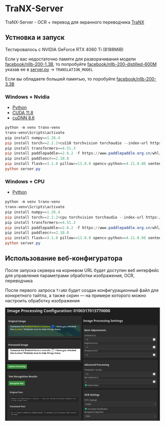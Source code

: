 # TraNX-Server

TraNX-Server - OCR + перевод для экранного переводчика [TraNX](https://github.com/kawaii-flesh/TraNX)

## Устновка и запуск

Тестировалось с NVIDIA GeForce RTX 4060 Ti (8188MiB)

Если у вас недостаточно памяти для разворачивания модели [facebook/nllb-200-1.3B](https://huggingface.co/facebook/nllb-200-1.3B), то попробуйте [facebook/nllb-200-distilled-600M](https://huggingface.co/facebook/nllb-200-distilled-600M) указав ее в [server.py](https://github.com/kawaii-flesh/TraNX-Server/blob/main/server.py) -> `TRANSLATION_MODEL`

Если вы обладаете большей памятью, то поробуйте [facebook/nllb-200-3.3B](https://huggingface.co/facebook/nllb-200-3.3B)

### Windows + Nvidia

- [Python](https://www.python.org/ftp/python/3.10.0/python-3.10.0-amd64.exe)
- [CUDA 11.8](https://developer.download.nvidia.com/compute/cuda/11.8.0/local_installers/cuda_11.8.0_522.06_windows.exe)
- [cuDNN 8.6](https://developer.nvidia.com/compute/cudnn/secure/8.6.0/local_installers/11.8/cudnn-windows-x86_64-8.6.0.163_cuda11-archive.zip)

```powershell
python -m venv tranx-venv
tranx-venv\Scripts\activate
pip install numpy==1.26.4
pip install torch==2.2.2+cu118 torchvision torchaudio --index-url https://download.pytorch.org/whl/cu118
pip install transformers==4.51.3
pip install paddlepaddle==2.6.2 -f https://www.paddlepaddle.org.cn/whl/windows/cpu-mkl-avx/stable.html
pip install paddleocr==2.10.0
pip install flask==3.1.0 pillow==11.0.0 opencv-python==4.11.0.86 sentencepiece==0.2.0 protobuf==6.30.2 requests==2.32.3 symspellpy==6.9.0
python server.py
```

### Windows + CPU

- [Python](https://www.python.org/ftp/python/3.10.0/python-3.10.0-amd64.exe)

```powershell
python -m venv tranx-venv
tranx-venv\Scripts\activate
pip install numpy==1.26.4
pip install torch==2.2.2+cpu torchvision torchaudio --index-url https://download.pytorch.org/whl/cpu
pip install transformers==4.51.3
pip install paddlepaddle==2.6.2 -f https://www.paddlepaddle.org.cn/whl/windows/cpu-mkl-avx/stable.html
pip install paddleocr==2.10.0
pip install flask==3.1.0 pillow==11.0.0 opencv-python==4.11.0.86 sentencepiece==0.2.0 protobuf==6.30.2 requests==2.32.3 symspellpy==6.9.0
python server.py
```

## Использование веб-конфигуратора

После запуска сервера на корневом URL будет доступен веб интерфейс для управления параметрами обработки изображения, OCR, переводчика

После первого запроса `TraNX` будет создан конфигурационный файл для конкретного тайтла, а также скрин — на примере которого можно настроить обработку изображения

![WEB-Configurator](/screenshots/web-config.png)